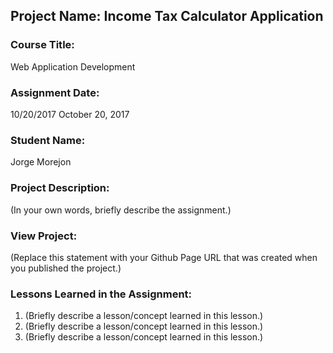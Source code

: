 ## Project Name:  Income Tax Calculator Application

### Course Title:
Web Application Development

### Assignment Date:  
10/20/2017     October 20, 2017

### Student Name:  
Jorge Morejon

### Project Description:
(In your own words, briefly describe the assignment.)

### View Project:
(Replace this statement with your Github Page URL that was created when you 
 published the project.)

### Lessons Learned in the Assignment:
1. (Briefly describe a lesson/concept learned in this lesson.)
2. (Briefly describe a lesson/concept learned in this lesson.)
3. (Briefly describe a lesson/concept learned in this lesson.)

